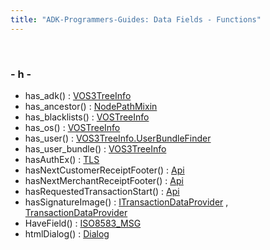 ```yaml
---
title: "ADK-Programmers-Guides: Data Fields - Functions"
---
```


 

### - h -

- has_adk() : <a href="classpackmanlib_1_1treeinfo_1_1_v_o_s3_tree_info.md#a8f0dcbbe062ee7fe12d7f9b4af90b3e9">VOS3TreeInfo</a>
- has_ancestor() : <a href="classpackmanlib_1_1nodepath_1_1_node_path_mixin.md#ad79ec1eccbcc7f72ba14c3c50b91dde1">NodePathMixin</a>
- has_blacklists() : <a href="classpackmanlib_1_1treeinfo_1_1_v_o_s_tree_info.md#ab23bef047899c8bc70dc5bc9358c4bab">VOSTreeInfo</a>
- has_os() : <a href="classpackmanlib_1_1treeinfo_1_1_v_o_s_tree_info.md#a93b2779240f10ad31268a857e1c00c98">VOSTreeInfo</a>
- has_user() : <a href="classpackmanlib_1_1treeinfo_1_1_v_o_s3_tree_info_1_1_user_bundle_finder.md#ae43f2344da47103f3bd4bb3c90343fa3">VOS3TreeInfo.UserBundleFinder</a>
- has_user_bundle() : <a href="classpackmanlib_1_1treeinfo_1_1_v_o_s3_tree_info.md#a8bf17e56ea0f9ee815321938684d3d6f">VOS3TreeInfo</a>
- hasAuthEx() : <a href="classvfiipc_1_1_t_l_s.md#ac4660b9dda0672220272fc39b597e208">TLS</a>
- hasNextCustomerReceiptFooter() : <a href="classvficpl_1_1_api.md#af29014e1f7dee64e9875f61016e91293">Api</a>
- hasNextMerchantReceiptFooter() : <a href="classvficpl_1_1_api.md#a34fdf4c89d87c0e6ea78ef1c6d74c521">Api</a>
- hasRequestedTransactionStart() : <a href="classvficpl_1_1_api.md#a26c604cf2603929e802caa2435a1228d">Api</a>
- hasSignatureImage() : <a href="classvficpl_1_1_i_transaction_data_provider.md#ad13d8c268ed6643cff24ff3044e1a161">ITransactionDataProvider</a> , <a href="classvficpl_1_1_transaction_data_provider.md#a9fd86152e3a7f7211ce14cdcec0240b8">TransactionDataProvider</a>
- HaveField() : <a href="class_i_s_o8583___m_s_g.md#a92b548693c28ebb563a01becac2983ad">ISO8583_MSG</a>
- htmlDialog() : <a href="classlibsdi_1_1_dialog.md#a5051e1a28471ee0017c86d442e2b2aaa">Dialog</a>

